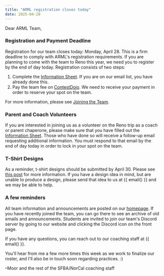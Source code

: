 ```yaml
---
title: "ARML registration closes today"
date: 2025-04-28
---
```


Dear ARML Team,

### Registration and Payment Deadline

Registration for our team closes today: Monday, April 28. This is a firm
deadline to comply with ARML's registration requirements.  If you are planning
to come with the team to Reno this year, we need you to register by the end of
day today. Registration consists of two steps:

1. Complete the [Information Sheet](https://forms.gle/q7zA1AZEEsZDDnC6A). 
   If you are on our email list, you have already done this.
2. Pay the team fee on [ContestDojo](https://contestdojo.com/). We need to
   receive your payment in order to reserve your spot on the team.

For more information, please see [Joining the Team](/join/).

### Parent and Coach Volunteers

If you are interested in joining us as a volunteer on the Reno trip as a coach
or parent chaperone, please make sure that you have filled out the
[Information Sheet](https://forms.gle/q7zA1AZEEsZDDnC6A).
Those who have done so will receive a follow-up email requesting additional
information. You must respond to that email by the end of day today in order to
lock in your spot on the team.

### T-Shirt Designs

As a reminder, t-shirt designs should be submitted by April 30. Please see
[this post](/news/season-2025/shirt-design/) for more information.
If you have a design idea in mind, but are unable to produce a design, please
send that idea to us at {{ email() }} and we may be able to help.

### A few reminders

All team information and announcements are posted on our [homepage](/).
If you have recently joined the team, you can go there to see an archive of old
emails and announcements. Students are invited to join our team's Discord server
by going to our website and clicking the Discord icon on the front page.

If you have any questions, you can reach out to our coaching staff at
{{ email() }}.

You'll hear from me a few more times this week as we work to finalize our
roster, and I'll also be in touch soon regarding practices. :)

–Moor and the rest of the SFBA/NorCal coaching staff
